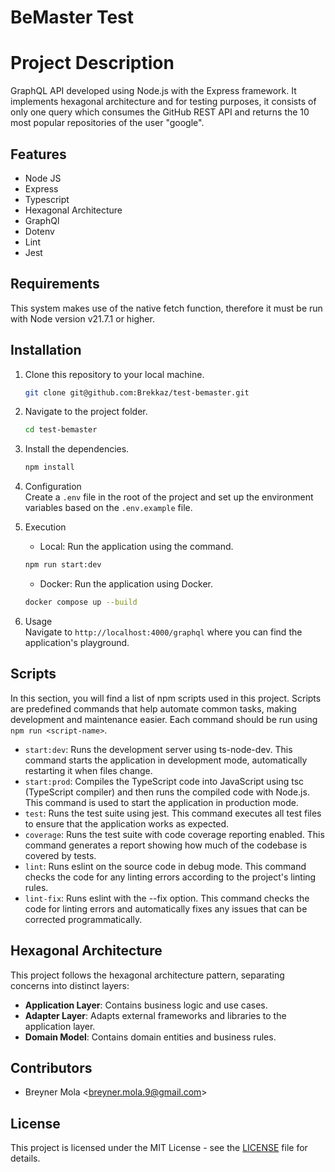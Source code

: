 # BeMaster Test

# Project Description
GraphQL API developed using Node.js with the Express framework. It implements hexagonal architecture and for testing purposes, it consists of only one query which consumes the GitHub REST API and returns the 10 most popular repositories of the user "google".


## Features
- Node JS
- Express
- Typescript
- Hexagonal Architecture
- GraphQl
- Dotenv
- Lint
- Jest


## Requirements
This system makes use of the native fetch function, therefore it must be run with Node version v21.7.1 or higher.


## Installation
1. Clone this repository to your local machine.  
    ```bash
    git clone git@github.com:Brekkaz/test-bemaster.git
    ```

2. Navigate to the project folder.  
    ```bash
    cd test-bemaster
    ```

3. Install the dependencies.  
    ```bash
    npm install 
    ```

4. Configuration  
    Create a `.env` file in the root of the project and set up the environment variables based on the `.env.example` file.

5. Execution  
    - Local: Run the application using the command.
    ```bash
    npm run start:dev
    ```
    
    - Docker: Run the application using Docker.
    ```bash
    docker compose up --build
    ```

9. Usage  
    Navigate to `http://localhost:4000/graphql` where you can find the application's playground.


## Scripts
In this section, you will find a list of npm scripts used in this project. Scripts are predefined commands that help automate common tasks, making development and maintenance easier. Each command should be run using `npm run <script-name>`.

- `start:dev`: Runs the development server using ts-node-dev. This command starts the application in development mode, automatically restarting it when files change.
- `start:prod`: Compiles the TypeScript code into JavaScript using tsc (TypeScript compiler) and then runs the compiled code with Node.js. This command is used to start the application in production mode.
- `test`: Runs the test suite using jest. This command executes all test files to ensure that the application works as expected.
- `coverage`: Runs the test suite with code coverage reporting enabled. This command generates a report showing how much of the codebase is covered by tests.
- `lint`: Runs eslint on the source code in debug mode. This command checks the code for any linting errors according to the project's linting rules.
- `lint-fix`: Runs eslint with the --fix option. This command checks the code for linting errors and automatically fixes any issues that can be corrected programmatically.
  

## Hexagonal Architecture
This project follows the hexagonal architecture pattern, separating concerns into distinct layers:
- **Application Layer**: Contains business logic and use cases.
- **Adapter Layer**: Adapts external frameworks and libraries to the application layer.
- **Domain Model**: Contains domain entities and business rules.


## Contributors
- Breyner Mola \<breyner.mola.9@gmail.com\>


## License
This project is licensed under the MIT License - see the [LICENSE](LICENSE) file for details.